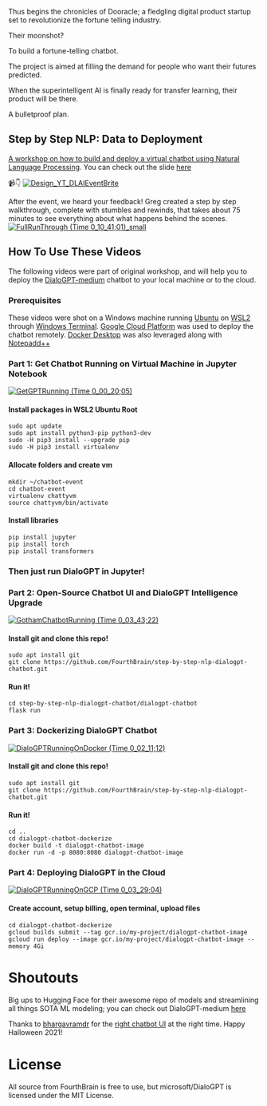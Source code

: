 Thus begins the chronicles of Dooracle; a fledgling digital product startup set to revolutionize the fortune telling industry.  

Their moonshot? 

To build a fortune-telling chatbot.  

The project is aimed at filling the demand for people who want their futures predicted. 

When the superintelligent AI is finally ready for transfer learning, their product will be there.  

A bulletproof plan.  

## Step by Step NLP: Data to Deployment
[A workshop on how to build and deploy a virtual chatbot using Natural Language Processing](https://www.eventbrite.com/e/step-by-step-natural-language-processing-workshop-from-data-to-deployment-tickets-201001560077). You can check out the slide [here](https://docs.google.com/presentation/d/140d_Rab-Tt8dpBN-DQmQeoY2LG7LCFiA/edit)

📹👇
[![Design_YT_DLAIEventBrite](https://user-images.githubusercontent.com/72572922/142292687-fe562668-fdbf-4028-9aa8-62ee5cb4c86c.PNG)](https://youtu.be/D9hY8pZe7hk)

After the event, we heard your feedback!  Greg created a step by step walkthrough, complete with stumbles and rewinds, that takes about 75 minutes to see everything about what happens behind the scenes.
[![FullRunThrough (Time 0_10_41;01)_small](https://user-images.githubusercontent.com/72572922/142295578-41cf946b-8c70-481e-9247-97aafb1e88bf.png)](https://youtu.be/cQzqaKw5y2I)


## How To Use These Videos
The following videos were part of original workshop, and will help you to deploy the [DialoGPT-medium](https://huggingface.co/microsoft/DialoGPT-medium) chatbot to your local machine or to the cloud.  

### Prerequisites
These videos were shot on a Windows machine running [Ubuntu](https://www.microsoft.com/en-us/p/ubuntu/9nblggh4msv6?activetab=pivot:overviewtab) on [WSL2](https://docs.microsoft.com/en-us/windows/wsl/install) through [Windows Terminal](https://www.microsoft.com/en-us/p/windows-terminal/9n0dx20hk701#activetab=pivot:overviewtab).  [Google Cloud Platform](https://cloud.google.com/) was used to deploy the chatbot remotely.  [Docker Desktop](https://www.docker.com/products/docker-desktop) was also leveraged along with [Notepadd++](https://notepad-plus-plus.org/downloads/) 


### Part 1: Get Chatbot Running on Virtual Machine in Jupyter Notebook
[![GetGPTRunning (Time 0_00_20;05)](https://user-images.githubusercontent.com/72572922/142128311-fbd624f5-fdc2-4aeb-b3e5-4f8c48849b03.png)](https://youtu.be/VHMBDBdwTY0)

#### Install packages in WSL2 Ubuntu Root
```
sudo apt update
sudo apt install python3-pip python3-dev
sudo -H pip3 install --upgrade pip
sudo -H pip3 install virtualenv
```

#### Allocate folders and create vm
```
mkdir ~/chatbot-event
cd chatbot-event
virtualenv chattyvm
source chattyvm/bin/activate
```
#### Install libraries
```
pip install jupyter
pip install torch
pip install transformers
```
### Then just run DialoGPT in Jupyter!

### Part 2: Open-Source Chatbot UI and DialoGPT Intelligence Upgrade
[![GothamChatbotRunning (Time 0_03_43;22)](https://user-images.githubusercontent.com/72572922/142130786-e8b12f65-df49-4f37-990e-f0943b0fe190.png)](https://youtu.be/JRAIZeZ7IfA)

#### Install git and clone this repo!
```
sudo apt install git
git clone https://github.com/FourthBrain/step-by-step-nlp-dialogpt-chatbot.git
```

#### Run it!
```
cd step-by-step-nlp-dialogpt-chatbot/dialogpt-chatbot
flask run
```

### Part 3: Dockerizing DialoGPT Chatbot
[![DialoGPTRunningOnDocker (Time 0_02_11;12)](https://user-images.githubusercontent.com/72572922/142128807-d42789de-bafc-4412-b1a5-9e31f8b15fa8.png)](https://youtu.be/Bl0fRQ5_XqA)

#### Install git and clone this repo!
```
sudo apt install git
git clone https://github.com/FourthBrain/step-by-step-nlp-dialogpt-chatbot.git
```

#### Run it!
```
cd ..
cd dialogpt-chatbot-dockerize
docker build -t dialogpt-chatbot-image
docker run -d -p 8080:8080 dialogpt-chatbot-image
```

### Part 4: Deploying DialoGPT in the Cloud
[![DialoGPTRunningOnGCP (Time 0_03_29;04)](https://user-images.githubusercontent.com/72572922/142128920-2fd5646d-03a1-4c03-a3eb-0848e1a10f7b.png)](https://youtu.be/jPfQv8hh_pw)

#### Create account, setup billing, open terminal, upload files
```
cd dialogpt-chatbot-dockerize
gcloud builds submit --tag gcr.io/my-project/dialogpt-chatbot-image
gcloud run deploy --image gcr.io/my-project/dialogpt-chatbot-image --memory 4Gi
```

# Shoutouts 
Big ups to Hugging Face for their awesome repo of models and streamlining all things SOTA ML modeling; you can check out DialoGPT-medium [here](https://huggingface.co/microsoft/DialoGPT-medium)

Thanks to [bhargavramdr](https://github.com/bhargavramdr) for the [right chatbot UI](https://github.com/bhargavramdr/Gotham-chatbot) at the right time.  Happy Halloween 2021! 

# License
All source from FourthBrain is free to use, but microsoft/DialoGPT is licensed under the MIT License.

